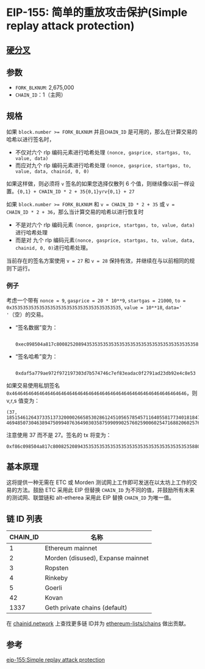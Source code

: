 # EIP-155: 简单的重放攻击保护(Simple replay attack protection)
## [硬分叉](https://eips.ethereum.org/EIPS/eip-607)
## 参数
- `FORK_BLKNUM`: 2,675,000
- `CHAIN_ID`：1（主网）

## 规格
如果 `block.number >= FORK_BLKNUM` 并且`CHAIN_ID` 是可用的，那么在计算交易的哈希以进行签名时，

- 不仅对六个 rlp 编码元素进行哈希处理 `(nonce, gasprice, startgas, to, value, data)`
- 而应对九个 rlp 编码元素进行哈希处理 `(nonce, gasprice, startgas, to, value, data, chainid, 0, 0)`

如果这样做，则必须将 `v` 签名的如果您选择仅散列 6 个值，则继续像以前一样设置。`{0,1} + CHAIN_ID * 2 + 35{0,1}yrv{0,1} + 27`

如果 `block.number >= FORK_BLKNUM` 和 `v = CHAIN_ID * 2 + 35` 或 `v = CHAIN_ID * 2 + 36`，那么当计算交易的哈希以进行恢复时

- 不是对六个 rlp 编码元素 `(nonce, gasprice, startgas, to, value, data)` 进行哈希处理
- 而是对 九个 rlp 编码元素`(nonce, gasprice, startgas, to, value, data, chainid, 0, 0)`进行哈希处理。

当前存在的签名方案使用 `v = 27` 和 `v = 28` 保持有效，并继续在与以前相同的规则下运行。

### 例子
考虑一个带有 `nonce = 9`, `gasprice = 20 * 10**9`, `startgas = 21000`, `to = 0x3535353535353535353535353535353535353535`, `value = 10**18`, `data=' '`（空）的交易。

- “签名数据”变为：

		0xec098504a817c800825208943535353535353535353535353535353535353535880de0b6b3a764000080018080
- “签名哈希”变为：

		0xdaf5a779ae972f972197303d7b574746c7ef83eadac0f2791ad23db92e4c8e53

如果交易使用私钥签名 `0x4646464646464646464646464646464646464646464646464646464646464646`，则 v,r,s 值变为：

	(37, 18515461264373351373200002665853028612451056578545711640558177340181847433846, 46948507304638947509940763649030358759909902576025900602547168820602576006531)
注意使用 37 而不是 27。签名的 tx 将变为：

	0xf86c098504a817c800825208943535353535353535353535353535353535353535880de0b6b3a76400008025a028ef61340bd939bc2195fe537567866003e1a15d3c71ff63e1590620aa636276a067cbe9d8997f761aecb703304b3800ccf555c9f3dc64214b297fb1966a3b6d83
	
## 基本原理
这将提供一种无需在 ETC 或 Morden 测试网上工作即可发送在以太坊上工作的交易的方法。鼓励 ETC 采用此 EIP 但替换 `CHAIN_ID` 为不同的值，并鼓励所有未来的测试网、联盟链和 alt-etherea 采用此 EIP 替换 `CHAIN_ID` 为唯一值。
## 链 ID 列表
CHAIN_ID|名称
---|---
1|Ethereum mainnet
2|Morden (disused), Expanse mainnet
3|Ropsten
4|Rinkeby
5|Goerli
42|Kovan
1337|Geth private chains (default)

在 [chainid.network](https://chainid.network/) 上查找更多链 ID并为 [ethereum-lists/chains](https://github.com/ethereum-lists/chains) 做出贡献。

## 参考
[eip-155:Simple replay attack protection](https://eips.ethereum.org/EIPS/eip-155)